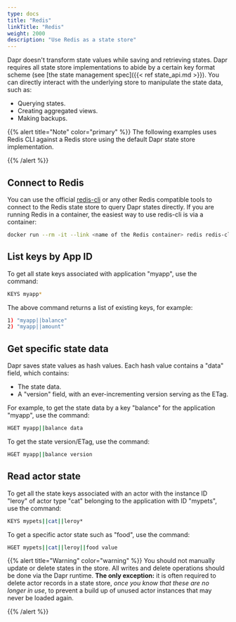 ```yaml
---
type: docs
title: "Redis"
linkTitle: "Redis"
weight: 2000
description: "Use Redis as a state store"
---
```


Dapr doesn't transform state values while saving and retrieving states. Dapr requires all state store implementations to abide by a certain key format scheme (see [the state management spec]({{< ref state_api.md >}}). You can directly interact with the underlying store to manipulate the state data, such as:

- Querying states.
- Creating aggregated views.
- Making backups.

{{% alert title="Note" color="primary" %}}
The following examples uses Redis CLI against a Redis store using the default Dapr state store implementation.

{{% /alert %}}

## Connect to Redis

You can use the official [redis-cli](https://redis.io/topics/rediscli) or any other Redis compatible tools to connect to the Redis state store to query Dapr states directly. If you are running Redis in a container, the easiest way to use redis-cli is via a container:

```bash
docker run --rm -it --link <name of the Redis container> redis redis-cli -h <name of the Redis container>
```

## List keys by App ID

To get all state keys associated with application "myapp", use the command:

```bash
KEYS myapp*
```

The above command returns a list of existing keys, for example:

```bash
1) "myapp||balance"
2) "myapp||amount"
```

## Get specific state data

Dapr saves state values as hash values. Each hash value contains a "data" field, which contains:

- The state data.
- A "version" field, with an ever-incrementing version serving as the ETag.

For example, to get the state data by a key "balance" for the application "myapp", use the command:

```bash
HGET myapp||balance data
```

To get the state version/ETag, use the command:

```bash
HGET myapp||balance version
```

## Read actor state

To get all the state keys associated with an actor with the instance ID "leroy" of actor type "cat" belonging to the application with ID "mypets", use the command:

```bash
KEYS mypets||cat||leroy*
```

To get a specific actor state such as "food", use the command:

```bash
HGET mypets||cat||leroy||food value
```

{{% alert title="Warning" color="warning" %}}
You should not manually update or delete states in the store. All writes and delete operations should be done via the Dapr runtime. **The only exception:** it is often required to delete actor records in a state store, _once you know that these are no longer in use_, to prevent a build up of unused actor instances that may never be loaded again.

{{% /alert %}}